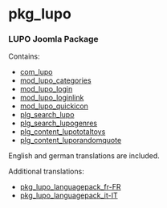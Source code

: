 pkg_lupo
===================

### LUPO Joomla Package

Contains:
- [com_lupo](https://github.com/sba/com_lupo)
- [mod_lupo_categories](https://github.com/sba/mod_lupo_categories)
- [mod_lupo_login](https://github.com/sba/mod_lupo_login)
- [mod_lupo_loginlink](https://github.com/sba/mod_lupo_loginlink)
- [mod_lupo_quickicon](https://github.com/sba/mod_lupo_quickicon)
- [plg_search_lupo](https://github.com/sba/plg_search_lupo)
- [plg_search_lupogenres](https://github.com/sba/plg_search_lupogenres)
- [plg_content_lupototaltoys](https://github.com/sba/plg_content_lupototaltoys)
- [plg_content_luporandomquote](https://github.com/sba/plg_content_luporandomquote)

English and german translations are included.

Additional translations:
- [pkg_lupo_languagepack_fr-FR](https://github.com/sba/pkg_lupo_languagepack_fr-FR)
- [pkg_lupo_languagepack_it-IT](https://github.com/sba/pkg_lupo_languagepack_it-IT)
